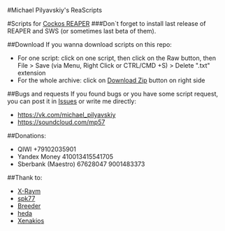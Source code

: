 #Michael Pilyavskiy's ReaScripts

#Scripts for [Cockos REAPER](http://reaper.fm) 
###Don`t forget to install last release of REAPER and SWS (or sometimes last beta of them).

##Download
If you wanna download scripts on this repo:
- For one script: click on one script, then click on the Raw button, then File > Save (via Menu, Right Click or CTRL/CMD +S) > Delete ".txt" extension
- For the whole archive: click on [Download Zip](https://github.com/MichaelPilyavskiy/ReaScripts/archive/master.zip) button on right side

##Bugs and requests
If you found bugs or you have some script request, you can post it in [Issues](https://github.com/MichaelPilyavskiy/ReaScripts/issues) or write me directly:
- https://vk.com/michael_pilyavskiy
- https://soundcloud.com/mp57

##Donations:
- QIWI +79102035901
- Yandex Money 410013415541705
- Sberbank (Maestro) 67628047 9001483373

##Thank to:
- [X-Raym](http://forum.cockos.com/member.php?u=58284)
- [spk77](http://forum.cockos.com/member.php?u=49553)
- [Breeder](http://forum.cockos.com/member.php?u=27094)
- [heda](http://forum.cockos.com/member.php?u=47822)
- [Xenakios](http://forum.cockos.com/member.php?u=3602)
